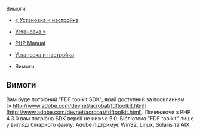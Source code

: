 Вимоги

-   [« Установка и настройка](fdf.setup.html)
    
-   [Установка »](fdf.installation.html)
    
-   [PHP Manual](index.html)
    
-   [Установка и настройка](fdf.setup.html)
    
-   Вимоги
    

## Вимоги

Вам буде потрібний "FDF toolkit SDK", який доступний за посиланням [» http://www.adobe.com/devnet/acrobat/fdftoolkit.html](http://www.adobe.com/devnet/acrobat/fdftoolkit.html). Починаючи з PHP 4.3.0 вам потрібна SDK версії не нижче 5.0. Бібліотека "FDF toolkit" лише у вигляді бінарного файлу. Adobe підтримує Win32, Linux, Solaris та AIX.